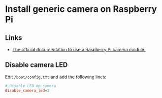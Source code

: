 # Install generic camera on Raspberry Pi

## Links

- [The official documentation to use a Raspberry Pi camera module.](https://www.raspberrypi.com/documentation/accessories/camera.html)

## Disable camera LED

Edit `/boot/config.txt` and add the following lines:

```ini
# Disable LED on camera
disable_camera_led=1
```
